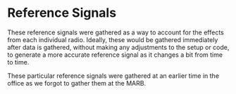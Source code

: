 # Reference Signals
These reference signals were gathered as a way to account for the effects 
from each individual radio. 
Ideally, these would be gathered immediately after data is gathered, without 
making any adjustments to the setup or code, to generate a more accurate reference
signal as it changes a bit from time to time.

These particular reference signals were gathered at an earlier time in the office
as we forgot to gather them at the MARB.